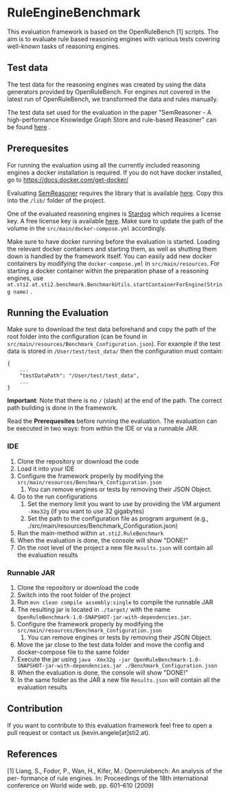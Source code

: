 # RuleEngineBenchmark

This evaluation framework is based on the OpenRuleBench [1] scripts. The aim is
to evaluate rule based reasoning engines with various tests covering well-known
tasks of reasoning engines.

## Test data

The test data for the reasoning engines was created by using the data generators
provided by OpenRuleBench. For engines not covered in the latest run of
OpenRuleBench, we transformed the data and rules manually.

The test data set used for the evaluation in the paper "SemReasoner - A
high-performance Knowledge Graph Store and rule-based Reasoner" can be found
[here](https://drive.google.com/file/d/17qSa3PrHFnV6YmdHcGPqxlkqRCXiRtwz/view?usp=sharing)
.

## Prerequesites

For running the evaluation using all the currently included reasoning engines a
docker installation is required. If you do not have docker installed, go
to https://docs.docker.com/get-docker/

Evaluating [SemReasoner](https://github.com/kev-ang/SemReasoner) requires the
library that is available [here](https://github.com/kev-ang/SemReasoner). Copy
this into the `/lib/` folder of the project.

One of the evaluated reasoning engines is [Stardog](https://stardog.com) which
requires a license key. A free license key is
available [here](https://www.stardog.com/get-started/). Make sure to update the
path of the volume in the `src/main/docker-compose.yml` accordingly.

Make sure to have docker running before the evaluation is started. Loading the
relevant docker containers and starting them, as well as shutting them down is
handled by the framework itself. You can easily add new docker containers by
modifying the `docker-compose.yml` in `src/main/resources`. For starting a
docker container within the preparation phase of a reasoning engines,
use `at.sti2.at.sti2.benchmark.BenchmarkUtils.startContainerForEngine(String name)`
.

## Running the Evaluation

Make sure to download the test data beforehand and copy the path of the root
folder into the configuration (can be found
in `src/main/resources/Benchmark_Configuration.json`). For example if the test
data is stored in `/User/test/test_data/` then the configuration must contain:

```
{
    ...
    "testDataPath": "/User/test/test_data",
    ...
}
```

**Important**: Note that there is no `/` (slash) at the end of the path. The
correct path building is done in the framework.

Read the **Prerequesites** before running the evaluation. The evaluation can be
executed in two ways: from within the IDE or via a
runnable JAR.

### IDE

1. Clone the repository or download the code
2. Load it into your IDE
3. Configure the framework properly by modifying
   the `src/main/resources/Benchmark_Configuration.json`
    1. You can remove engines or tests by removing their JSON Object.
4. Go to the run configurations
    1. Set the memory limit you want to use by providing the VM
       argument `-Xmx32g` (if you want to use 32 gigabytes)
    2. Set the path to the configuration file as program argument (e.g.,
       ./src/main/resources/Benchmark_Configuration.json)
5. Run the main-method within `at.sti2.RuleBenchmark`
6. When the evaluation is done, the console will show "DONE!"
7. On the root level of the project a new file `Results.json` will contain all
   the evaluation results

### Runnable JAR

1. Clone the repository or download the code
2. Switch into the root folder of the project
3. Run `mvn clean compile assembly:single` to compile the runnable JAR
4. The resulting jar is located in `./target/` with the
   name `OpenRuleBenchmark-1.0-SNAPSHOT-jar-with-dependencies.jar`.
5. Configure the framework properly by modifying
   the `src/main/resources/Benchmark_Configuration.json`
    1. You can remove engines or tests by removing their JSON Object.
6. Move the jar close to the test data folder and move the config and
   docker-compose file to the same
   folder
7. Execute the jar
   using `java -Xmx32g -jar OpenRuleBenchmark-1.0-SNAPSHOT-jar-with-dependencies.jar ./Benchmark_Configuration.json`
8. When the evaluation is done, the console will show "DONE!"
7. In the same folder as the JAR a new file `Results.json` will contain all
   the evaluation results

## Contribution

If you want to contribute to this evaluation framework feel free to open a pull
request or contact us (kevin.angele[at]sti2.at).

## References

[1]  Liang, S., Fodor, P., Wan, H., Kifer, M.: Openrulebench: An analysis of the
per-
formance of rule engines. In: Proceedings of the 18th international conference
on
World wide web. pp. 601–610 (2009)